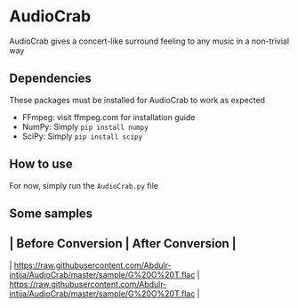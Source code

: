 # AudioCrab
AudioCrab gives a concert-like surround feeling to any music in a non-trivial way

## Dependencies
These packages must be installed for AudioCrab to work as expected

* FFmpeg: visit ffmpeg.com for installation guide
* NumPy: Simply `pip install numpy`
* SciPy: Simply `pip install scipy`


## How to use
For now, simply run the `AudioCrab.py` file 

## Some samples
|   Before Conversion   |   After Conversion  |
------------------------------------------------
|   https://raw.githubusercontent.com/Abdulr-intija/AudioCrab/master/sample/G%20O%20T.flac   |   https://raw.githubusercontent.com/Abdulr-intija/AudioCrab/master/sample/G%20O%20T.flac   |

